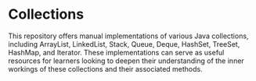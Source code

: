 # Collections
This repository offers manual implementations of various Java collections, including ArrayList, LinkedList, Stack, Queue, Deque, HashSet, TreeSet, HashMap, and Iterator. These implementations can serve as useful resources for learners looking to deepen their understanding of the inner workings of these collections and their associated methods.
